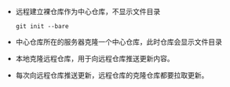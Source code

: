 - 远程建立裸仓库作为中心仓库，不显示文件目录

  ```
  git init --bare
  ```

- 中心仓库所在的服务器克隆一个中心仓库，此时仓库会显示文件目录

- 本地克隆远程仓库，用于向远程仓库推送更新内容。

- 每次向远程仓库推送更新，远程仓库的克隆仓库都要拉取更新。